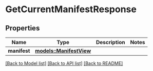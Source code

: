 # GetCurrentManifestResponse

## Properties

Name | Type | Description | Notes
------------ | ------------- | ------------- | -------------
**manifest** | [**models::ManifestView**](ManifestView.md) |  | 

[[Back to Model list]](../README.md#documentation-for-models) [[Back to API list]](../README.md#documentation-for-api-endpoints) [[Back to README]](../README.md)


